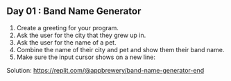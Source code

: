## Day 01 : Band Name Generator 
1. Create a greeting for your program.
2. Ask the user for the city that they grew up in.
3. Ask the user for the name of a pet.
4. Combine the name of their city and pet and show them their band name.
5. Make sure the input cursor shows on a new line:


Solution: https://replit.com/@appbrewery/band-name-generator-end
